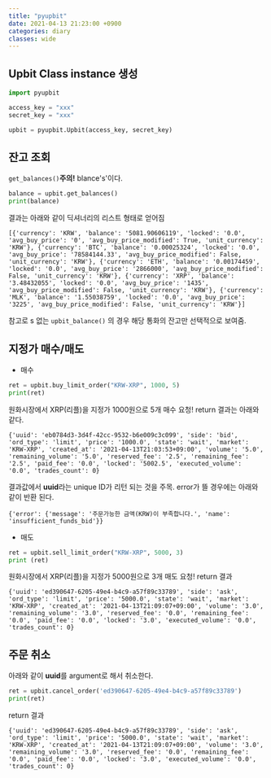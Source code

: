```yaml
---
title: "pyupbit"
date: 2021-04-13 21:23:00 +0900
categories: diary
classes: wide
---
```

## Upbit Class instance 생성

```python
import pyupbit

access_key = "xxx"
secret_key = "xxx"

upbit = pyupbit.Upbit(access_key, secret_key)
```

## 잔고 조회
`get_balances()`**주의!** blance's'이다.

```python
balance = upbit.get_balances()
print(balance)
```
결과는 아래와 같이 딕셔너리의 리스트 형태로 얻어짐
```
[{'currency': 'KRW', 'balance': '5081.90606119', 'locked': '0.0', 'avg_buy_price': '0', 'avg_buy_price_modified': True, 'unit_currency': 'KRW'}, {'currency': 'BTC', 'balance': '0.00025324', 'locked': '0.0', 'avg_buy_price': '78584144.33', 'avg_buy_price_modified': False, 'unit_currency': 'KRW'}, {'currency': 'ETH', 'balance': '0.00174459', 'locked': '0.0', 'avg_buy_price': '2866000', 'avg_buy_price_modified': False, 'unit_currency': 'KRW'}, {'currency': 'XRP', 'balance': '3.48432055', 'locked': '0.0', 'avg_buy_price': '1435', 'avg_buy_price_modified': False, 'unit_currency': 'KRW'}, {'currency': 'MLK', 'balance': '1.55038759', 'locked': '0.0', 'avg_buy_price': '3225', 'avg_buy_price_modified': False, 'unit_currency': 'KRW'}]
```
참고로 s 없는 `upbit_balance()` 의 경우 해당 통화의 잔고만 선택적으로 보여줌.


## 지정가 매수/매도
 * 매수
```python
ret = upbit.buy_limit_order("KRW-XRP", 1000, 5)
print(ret)
```
원화시장에서 XRP(리플)을 지정가 1000원으로 5개 매수 요청!
return 결과는 아래와 같다.
```
{'uuid': 'eb0784d3-3d4f-42cc-9532-b6e009c3c099', 'side': 'bid', 'ord_type': 'limit', 'price': '1000.0', 'state': 'wait', 'market': 'KRW-XRP', 'created_at': '2021-04-13T21:03:53+09:00', 'volume': '5.0', 'remaining_volume': '5.0', 'reserved_fee': '2.5', 'remaining_fee': '2.5', 'paid_fee': '0.0', 'locked': '5002.5', 'executed_volume': '0.0', 'trades_count': 0}
```
결과값에서 **uuid**라는 unique ID가 리턴 되는 것을 주목.
error가 뜰 경우에는 아래와 같이 반환 된다.
```
{'error': {'message': '주문가능한 금액(KRW)이 부족합니다.', 'name': 'insufficient_funds_bid'}}
```
 * 매도
```python
ret = upbit.sell_limit_order("KRW-XRP", 5000, 3)
print (ret)
```
원화시장에서 XRP(리플)을 지정가 5000원으로 3개 매도 요청!
return 결과
```
{'uuid': 'ed390647-6205-49e4-b4c9-a57f89c33789', 'side': 'ask', 'ord_type': 'limit', 'price': '5000.0', 'state': 'wait', 'market': 'KRW-XRP', 'created_at': '2021-04-13T21:09:07+09:00', 'volume': '3.0', 'remaining_volume': '3.0', 'reserved_fee': '0.0', 'remaining_fee': '0.0', 'paid_fee': '0.0', 'locked': '3.0', 'executed_volume': '0.0', 'trades_count': 0}
```

## 주문 취소
아래와 같이 **uuid**를 argument로 해서 취소한다.
```python
ret = upbit.cancel_order('ed390647-6205-49e4-b4c9-a57f89c33789')
print(ret)
```
return 결과
```
{'uuid': 'ed390647-6205-49e4-b4c9-a57f89c33789', 'side': 'ask', 'ord_type': 'limit', 'price': '5000.0', 'state': 'wait', 'market': 'KRW-XRP', 'created_at': '2021-04-13T21:09:07+09:00', 'volume': '3.0', 'remaining_volume': '3.0', 'reserved_fee': '0.0', 'remaining_fee': '0.0', 'paid_fee': '0.0', 'locked': '3.0', 'executed_volume': '0.0', 'trades_count': 0}
```
